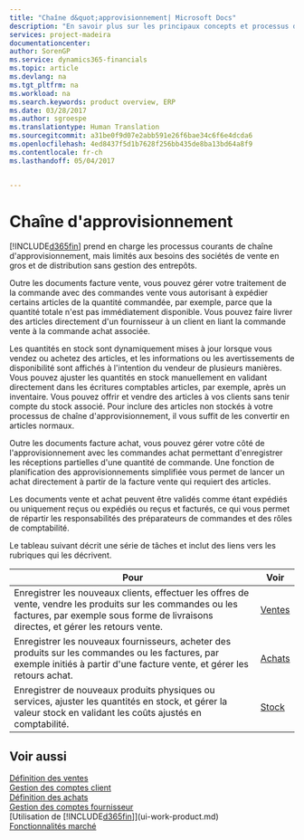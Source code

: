 ```yaml
---
title: "Chaîne d&quot;approvisionnement| Microsoft Docs"
description: "En savoir plus sur les principaux concepts et processus de chaîne d&quot;approvisionnement"
services: project-madeira
documentationcenter: 
author: SorenGP
ms.service: dynamics365-financials
ms.topic: article
ms.devlang: na
ms.tgt_pltfrm: na
ms.workload: na
ms.search.keywords: product overview, ERP
ms.date: 03/28/2017
ms.author: sgroespe
ms.translationtype: Human Translation
ms.sourcegitcommit: a31be0f9d07e2abb591e26f6bae34c6f6e4dcda6
ms.openlocfilehash: 4ed8437f5d1b7628f256bb435de8ba13bd64a8f9
ms.contentlocale: fr-ch
ms.lasthandoff: 05/04/2017


---
```

# <a name="supply-chain"></a>Chaîne d'approvisionnement
[!INCLUDE[d365fin](includes/d365fin_md.md)] prend en charge les processus courants de chaîne d'approvisionnement, mais limités aux besoins des sociétés de vente en gros et de distribution sans gestion des entrepôts.

Outre les documents facture vente, vous pouvez gérer votre traitement de la commande avec des commandes vente vous autorisant à expédier certains articles de la quantité commandée, par exemple, parce que la quantité totale n'est pas immédiatement disponible. Vous pouvez faire livrer des articles directement d'un fournisseur à un client en liant la commande vente à la commande achat associée.

Les quantités en stock sont dynamiquement mises à jour lorsque vous vendez ou achetez des articles, et les informations ou les avertissements de disponibilité sont affichés à l'intention du vendeur de plusieurs manières. Vous pouvez ajuster les quantités en stock manuellement en validant directement dans les écritures comptables articles, par exemple, après un inventaire. Vous pouvez offrir et vendre des articles à vos clients sans tenir compte du stock associé. Pour inclure des articles non stockés à votre processus de chaîne d'approvisionnement, il vous suffit de les convertir en articles normaux.

Outre les documents facture achat, vous pouvez gérer votre côté de l'approvisionnement avec les commandes achat permettant d'enregistrer les réceptions partielles d'une quantité de commande. Une fonction de planification des approvisionnements simplifiée vous permet de lancer un achat directement à partir de la facture vente qui requiert des articles.

Les documents vente et achat peuvent être validés comme étant expédiés ou uniquement reçus ou expédiés ou reçus et facturés, ce qui vous permet de répartir les responsabilités des préparateurs de commandes et des rôles de comptabilité.

Le tableau suivant décrit une série de tâches et inclut des liens vers les rubriques qui les décrivent.

| Pour | Voir |
| --- | --- |
| Enregistrer les nouveaux clients, effectuer les offres de vente, vendre les produits sur les commandes ou les factures, par exemple sous forme de livraisons directes, et gérer les retours vente. |[Ventes](sales-manage-sales.md) |
| Enregistrer les nouveaux fournisseurs, acheter des produits sur les commandes ou les factures, par exemple initiés à partir d'une facture vente, et gérer les retours achat. |[Achats](purchasing-manage-purchasing.md) |
| Enregistrer de nouveaux produits physiques ou services, ajuster les quantités en stock, et gérer la valeur stock en validant les coûts ajustés en comptabilité. |[Stock](inventory-manage-inventory.md) |

## <a name="see-also"></a>Voir aussi
[Définition des ventes](sales-setup-sales.md)  
[Gestion des comptes client](receivables-manage-receivables.md)     
[Définition des achats](purchasing-setup-purchasing.md)  
[Gestion des comptes fournisseur](payables-manage-payables.md)    
[Utilisation de [!INCLUDE[d365fin](includes/d365fin_md.md)]](ui-work-product.md)  
[Fonctionnalités marché](ui-across-business-areas.md)

